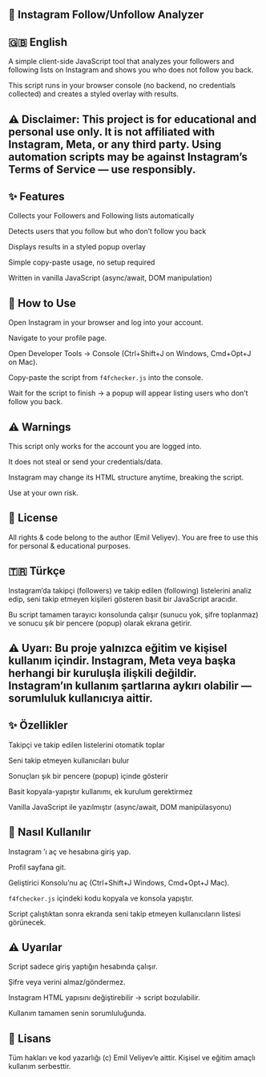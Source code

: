##  📌 Instagram Follow/Unfollow Analyzer
##  🇬🇧 English

A simple client-side JavaScript tool that analyzes your followers and following lists on Instagram and shows you who does not follow you back.

This script runs in your browser console (no backend, no credentials collected) and creates a styled overlay with results.

##  ⚠️ Disclaimer: This project is for educational and personal use only. It is not affiliated with Instagram, Meta, or any third party. Using automation scripts may be against Instagram’s Terms of Service — use responsibly.

##  ✨ Features

Collects your Followers and Following lists automatically

Detects users that you follow but who don’t follow you back

Displays results in a styled popup overlay

Simple copy-paste usage, no setup required

Written in vanilla JavaScript (async/await, DOM manipulation)

##  🚀 How to Use

Open Instagram
 in your browser and log into your account.

Navigate to your profile page.

Open Developer Tools → Console (Ctrl+Shift+J on Windows, Cmd+Opt+J on Mac).

Copy-paste the script from `f4fchecker.js`
 into the console.

Wait for the script to finish → a popup will appear listing users who don’t follow you back.


## ⚠️ Warnings

This script only works for the account you are logged into.

It does not steal or send your credentials/data.

Instagram may change its HTML structure anytime, breaking the script.

Use at your own risk.

## 📜 License

All rights & code belong to the author (Emil Veliyev). You are free to use this for personal & educational purposes.

##  🇹🇷 Türkçe

Instagram’da takipçi (followers) ve takip edilen (following) listelerini analiz edip, seni takip etmeyen kişileri gösteren basit bir JavaScript aracıdır.

Bu script tamamen tarayıcı konsolunda çalışır (sunucu yok, şifre toplanmaz) ve sonucu şık bir pencere (popup) olarak ekrana getirir.

##  ⚠️ Uyarı: Bu proje yalnızca eğitim ve kişisel kullanım içindir. Instagram, Meta veya başka herhangi bir kuruluşla ilişkili değildir. Instagram’ın kullanım şartlarına aykırı olabilir — sorumluluk kullanıcıya aittir.

##  ✨ Özellikler

Takipçi ve takip edilen listelerini otomatik toplar

Seni takip etmeyen kullanıcıları bulur

Sonuçları şık bir pencere (popup) içinde gösterir

Basit kopyala-yapıştır kullanımı, ek kurulum gerektirmez

Vanilla JavaScript ile yazılmıştır (async/await, DOM manipülasyonu)

##  🚀 Nasıl Kullanılır

Instagram
’ı aç ve hesabına giriş yap.

Profil sayfana git.

Geliştirici Konsolu’nu aç (Ctrl+Shift+J Windows, Cmd+Opt+J Mac).

`f4fchecker.js`
 içindeki kodu kopyala ve konsola yapıştır.

Script çalıştıktan sonra ekranda seni takip etmeyen kullanıcıların listesi görünecek.


##  ⚠️ Uyarılar

Script sadece giriş yaptığın hesabında çalışır.

Şifre veya verini almaz/göndermez.

Instagram HTML yapısını değiştirebilir → script bozulabilir.

Kullanım tamamen senin sorumluluğunda.

##  📜 Lisans

Tüm hakları ve kod yazarlığı (c) Emil Veliyev’e aittir. Kişisel ve eğitim amaçlı kullanım serbesttir.
